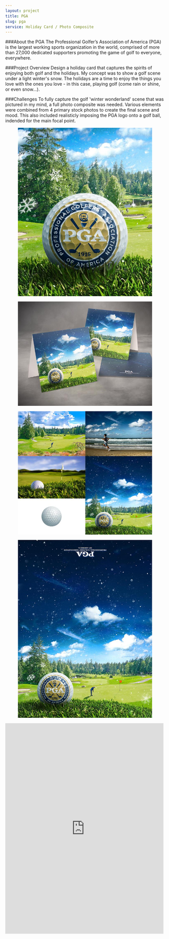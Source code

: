 ```yaml
---
layout: project
title: PGA
slug: pga
service: Holiday Card / Photo Composite
---
```


###About the PGA
The Professional Golfer’s Association of America (PGA) is the largest working sports organization in the world, comprised of more than 27,000 dedicated supporters promoting the game of golf to everyone, everywhere.

###Project Overview
Design a holiday card that captures the spirits of enjoying both golf and the holidays. My concept was to show a golf scene under a light winter's snow. The holidays are a time to enjoy the things you love with the ones you love - in this case, playing golf (come rain or shine, or even snow...).

###Challenges
To fully capture the golf 'winter wonderland' scene that was pictured in my mind, a full photo composite was needed. Various elements were combined from 4 primary stock photos to create the final scene and mood. This also included realisticly imposing the PGA logo onto a golf ball, indended for the main focal point.

<div class="gallery" itemscope itemtype="http://schema.org/ImageGallery">
  <div class="gallery-group">
    <figure class="tall" itemprop="associatedMedia" itemscope itemtype="http://schema.org/ImageObject">
      <a href="gallery/pga-card-design-closeup.jpg" itemprop="contentUrl" data-size="800x1000"><img src="gallery/pga-card-design-closeup-thumb.jpg" itemprop="thumbnail" alt="Image description" /></a>
    </figure>
    <figure class="large" itemprop="associatedMedia" itemscope itemtype="http://schema.org/ImageObject">
      <a href="gallery/pga-card.jpg" itemprop="contentUrl" data-size="1200x932"><img src="gallery/pga-card-thumb.jpg" itemprop="thumbnail" alt="Image description" /></a>
    </figure>
  </div>
  <div class="gallery-group">
    <figure class="tall" itemprop="associatedMedia" itemscope itemtype="http://schema.org/ImageObject">
      <a href="gallery/reference-photos.jpg" itemprop="contentUrl" data-size="1280x1100"><img src="gallery/reference-photos-thumb.jpg" itemprop="thumbnail" alt="Image description" /></a>
    </figure>
    <!--<figure itemprop="associatedMedia" itemscope itemtype="http://schema.org/ImageObject">
      <a href="gallery/pga-card-process.gif" itemprop="contentUrl" data-size="1280x960" class="video"><img src="gallery/pga-card-process.gif" itemprop="thumbnail" alt="Image description" /></a>
    </figure>-->
    <figure class="large left" itemprop="associatedMedia" itemscope itemtype="http://schema.org/ImageObject">
      <a href="gallery/pga-card-design.jpg" itemprop="contentUrl" data-size="755x1000" style="background-position: center bottom"><img src="gallery/pga-card-design-thumb.jpg" itemprop="thumbnail" alt="Image description" /></a>
    </figure>
  </div>

  <div class="video-wrapper">
    <!-- Copy & Pasted from YouTube -->
      <iframe src="https://player.vimeo.com/video/137291395?color=2ECEF1&byline=0&portrait=0" id="pga-process" width="500" height="664" frameborder="0" webkitallowfullscreen mozallowfullscreen allowfullscreen></iframe>
  </div>
</div>
